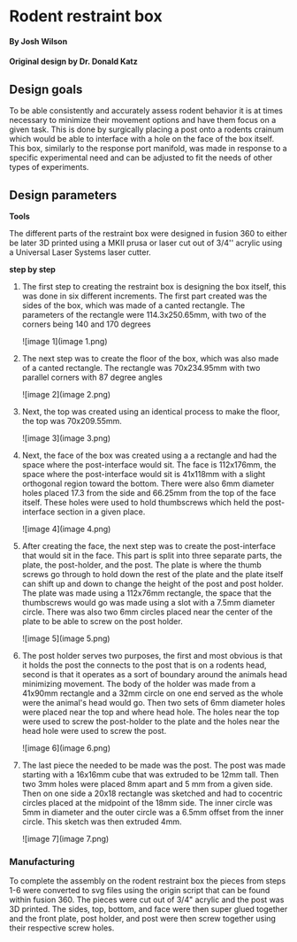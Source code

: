 # Rodent restraint box 

#### By Josh Wilson 

#### Original design by Dr. Donald Katz 

## Design goals 

To be able consistently and accurately assess rodent behavior it is at times necessary to minimize their movement options and have them focus on a given task. This is done by surgically placing a post onto a rodents crainum which would be able to interface with a hole on the face of the box itself. This box, similarly to the response port manifold, was made in response to a specific experimental need and can be adjusted to fit the needs of other types of experiments. 

## Design parameters

**Tools**

The different parts of the restraint box were designed in fusion 360 to either be later 3D printed using a MKII prusa or laser cut out of 3/4'' acrylic using a Universal Laser Systems laser cutter. 

**step by step**

1. The first step to creating the restraint box is designing the box itself, this was done in six different increments. The first part created was the sides of the box, which was made of a canted rectangle. The parameters of the rectangle were 114.3x250.65mm, with two of the corners being 140 and 170 degrees 

   ![image 1](image 1.png)

   

2. The next step was to create the floor of the box, which was also made of a canted rectangle. The rectangle was 70x234.95mm with two parallel corners with 87 degree angles 

   ![image 2](image 2.png)

   

3. Next, the top was created using an identical process to make the floor, the top was 70x209.55mm. 

   ![image 3](image 3.png)

   

4. Next, the face of the box was created using a a rectangle and had the space where the post-interface would sit. The face is 112x176mm, the space where the post-interface would sit is 41x118mm with a slight orthogonal region toward the bottom. There were also 6mm diameter holes placed 17.3 from the side and  66.25mm from the top of the face itself. These holes were used to hold thumbscrews which held the post-interface section in a given place.

   ![image 4](image 4.png)

   

5. After creating the face, the next step was to create the post-interface that would sit in the face. This part is split into three separate parts, the plate, the post-holder, and the post. The plate is where the thumb screws go through to hold down the rest of the plate and the plate itself can shift up and down to change the height of the post and post holder. The plate was made using a 112x76mm rectangle, the space that the thumbscrews would go was made using a slot with a 7.5mm diameter circle. There was also two 6mm circles placed near the center of the plate to be able to screw on the post holder. 

   ![image 5](image 5.png)

   

6. The post holder serves two purposes, the first and most obvious is that it holds the post the connects to the post that is on a rodents head, second is that it operates as a sort of boundary around the animals head minimizing movement. The body of the holder was made from a 41x90mm rectangle and  a 32mm circle on one end served as the whole were the animal's head would go. Then two sets of 6mm diameter holes were placed near the top and where head hole. The holes near the top were used to screw the post-holder to the plate and the holes near the head hole were used to screw the post. 

   ![image 6](image 6.png)

   

7. The last piece the needed to be made was the post. The post was made starting with a 16x16mm cube that was extruded to be 12mm tall. Then two 3mm holes were placed 8mm apart and 5 mm from a given side. Then on one side a 20x18 rectangle was sketched and had to cocentric circles placed at the midpoint of the 18mm side. The inner circle was 5mm in diameter and the outer circle was a 6.5mm offset from the inner circle. This sketch was then extruded 4mm. 

   ![image 7](image 7.png)

   
   
    

### Manufacturing 

To complete the assembly on the rodent restraint box the pieces from steps 1-6 were converted to svg files using the origin script that can be found within fusion 360. The pieces were cut out of 3/4" acrylic and the post was 3D printed. The sides, top, bottom, and face were then super glued together and the front plate, post holder, and post were then screw together using their respective screw holes. 